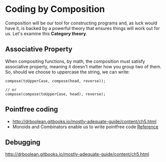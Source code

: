 # Coding by Composition

Composition will be our tool for constructing programs and, as luck would have it, is backed by a powerful theory that ensures things will work out for us. Let's examine this **Category theory**.

## Associative Property

When compositing functions, by math, the composition must satisfy associative property, meaning it doesn't matter how you group two of them. So, should we choose to uppercase the string, we can write:

```
compose(toUpperCase, compose(head, reverse));

// or
compose(compose(toUpperCase, head), reverse);
```

## Pointfree coding

* http://drboolean.gitbooks.io/mostly-adequate-guide/content/ch5.html
* Monoids and Combinators enable us to write pointfree code [Reference](http://drboolean.gitbooks.io/mostly-adequate-guide/content/ch6.html)

## Debugging

http://drboolean.gitbooks.io/mostly-adequate-guide/content/ch5.html